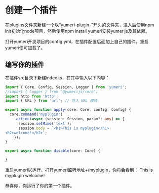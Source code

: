 # 创建一个插件

在plugins文件夹新建一个以“yumeri-plugin-”开头的文件夹，进入后使用npm init初始化node项目，然后使用npm install yumeri安装yumerijs及其依赖。

打开yumeri开发项目的config.yml，在插件配置后面加上自己的插件，重启yumeri便可加载了。

## 编写你的插件

在插件src目录下新建index.ts，在其中输入以下内容：

``` typescript
import { Core, Config, Session, Logger } from 'yumeri';
//import { Logger } from '@yumerijs/core';
import http from 'http';
import { URL } from 'url'; // 导入 URL 模块

export async function apply(core: Core, config: Config) {
  core.command('myplugin')
    .action(async (session: Session, param?: any) => {
      session.setMime('text');
      session.body = `<h1>This is myplugin</h1>
<h2>welcome!</h2>`;
    });
}

export async function disable(core: Core) {

}
```

重启yumeri以运行，打开yumeri监听地址+/myplugin，你将会看到：
This is myplugin
welcome!

恭喜你，你运行了你的第一个插件。
